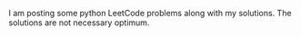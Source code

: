 I am posting some python LeetCode problems along with my solutions. The solutions are not necessary optimum.  

